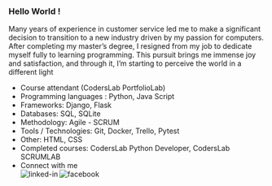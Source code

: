 ### Hello World !
Many years of experience in customer service led me to make a significant decision to transition to a new industry driven by my passion for computers. After completing my master’s degree, I resigned from my job to dedicate myself fully to learning programming. This pursuit brings me immense joy and satisfaction, and through it, I’m starting to perceive the world in a different light
- Course attendant (CodersLab PortfolioLab)
- Programming languages : Python, Java Script
- Frameworks: Django, Flask
- Databases: SQL, SQLite
- Methodology: Agile - SCRUM
- Tools / Technologies: Git, Docker, Trello, Pytest
- Other: HTML, CSS
- Completed courses: CodersLab Python Developer, CodersLab SCRUMLAB
- Connect with me
<br>[<img align="left" alt="linked-in" src="https://img.shields.io/badge/linkedin-%230077B5.svg?&style=for-the-badge&logo=linkedin&logoColor=white" />](www.linkedin.com/in/dominika-gilewska-0255102a9)[<img align="left" alt="facebook" src="https://img.shields.io/badge/facebook-%231877F2.svg?&style=for-the-badge&logo=facebook&logoColor=white" />](https://www.facebook.com/dominika.gilewska.7)<br>
